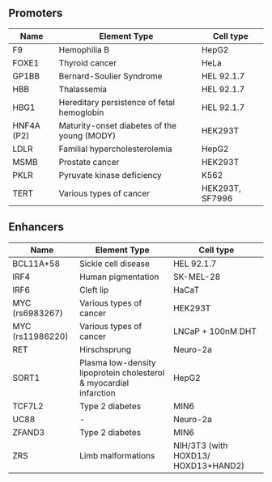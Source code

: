 ## Promoters

| Name | Element Type | Cell type |
| ----------- | ----------- | ----------- |
| F9 | Hemophilia B | HepG2 |
| FOXE1 | Thyroid cancer | HeLa |
| GP1BB | Bernard-Soulier Syndrome |  HEL 92.1.7 |
| HBB | Thalassemia | HEL 92.1.7 |
| HBG1 | Hereditary persistence of fetal hemoglobin | HEL 92.1.7 |
| HNF4A (P2) | Maturity-onset diabetes of the young (MODY) | HEK293T |
| LDLR | Familial hypercholesterolemia | HepG2 |
| MSMB | Prostate cancer | HEK293T |
| PKLR | Pyruvate kinase deficiency | K562 |
| TERT | Various types of cancer | HEK293T, SF7996 |

## Enhancers 

| Name | Element Type | Cell type |
| ----------- | ----------- | ----------- |
| BCL11A+58 | Sickle cell disease | HEL 92.1.7 |
| IRF4 | Human pigmentation | SK-MEL-28 |
| IRF6 | Cleft lip | HaCaT |
| MYC (rs6983267) | Various types of cancer | HEK293T | 
| MYC (rs11986220) | Various types of cancer | LNCaP + 100nM DHT |
| RET | Hirschsprung | Neuro-2a |
| SORT1 | Plasma low-density lipoprotein cholesterol & myocardial infarction | HepG2 |
| TCF7L2 | Type 2 diabetes | MIN6 |
| UC88 | - | Neuro-2a |
| ZFAND3 | Type 2 diabetes | MIN6 | 
| ZRS | Limb malformations | NIH/3T3 (with HOXD13/ HOXD13+HAND2) |

